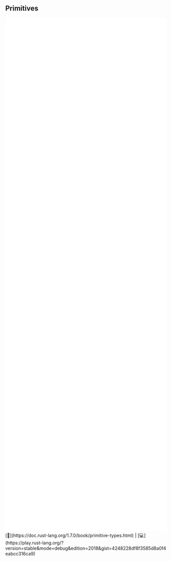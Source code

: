 ## Primitives
<img src="lib/images/primitives.svg" style="height: 40vh"/>  
[📒](https://doc.rust-lang.org/1.7.0/book/primitive-types.html) | 
[💻](https://play.rust-lang.org/?version=stable&mode=debug&edition=2018&gist=4248228df8f3585d8a0f4eabcc316ca9)

<!--
let decimal = 98_222;
let hexadecimal = 0xff;
let octal = 0o77;
let bynary = 0b1111_0000;
let byte = b'A';
let boolean: bool = true;
let char = 'z';
let string = "zorro";
let emoji = '🦀';
let array = ["a", "b", "c", "d", "e"];
let consonant = &array[1..3];
let plus_one = |x| x + 1;
-->
